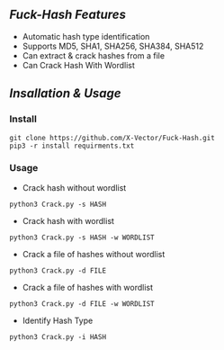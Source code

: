 ## *Fuck-Hash Features*
- Automatic hash type identification
- Supports MD5, SHA1, SHA256, SHA384, SHA512
- Can extract & crack hashes from a file
- Can Crack Hash With Wordlist 

## *Insallation & Usage*

### Install
```
git clone https://github.com/X-Vector/Fuck-Hash.git
pip3 -r install requirments.txt
```

### Usage
- Crack hash without wordlist
```
python3 Crack.py -s HASH
```
- Crack hash with wordlist
```
python3 Crack.py -s HASH -w WORDLIST
```
- Crack a file of hashes without wordlist
```
python3 Crack.py -d FILE
```
- Crack a file of hashes with wordlist
```
python3 Crack.py -d FILE -w WORDLIST
```
- Identify Hash Type
```
python3 Crack.py -i HASH
```
